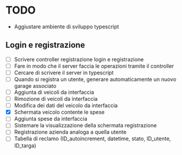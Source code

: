 # TODO

- Aggiustare ambiente di sviluppo typescript

## Login e registrazione

- [ ] Scrivere controller registrazione login e registrazione
- [ ] Fare in modo che il server faccia le operazioni tramite il controller
- [ ] Cercare di scrivere il server in typescript
- [ ] Quando si registra un utente, generare automaticamente un nuovo garage associato
- [ ] Aggiunta di veicoli da interfaccia
- [ ] Rimozione di veicoli da interfaccia
- [ ] Modifica dei dati del veicolo da interfaccia
- [x] Schermata veicolo contente le spese
- [ ] Aggiunta spese da interfaccia
- [ ] Sistemare la visualizzazione della schermata registrazione
- [ ] Registrazione azienda analoga a quella utente
- [ ] Tabella di reclamo (ID_autoincrement, datetime, stato, ID_utente, ID_targa)
